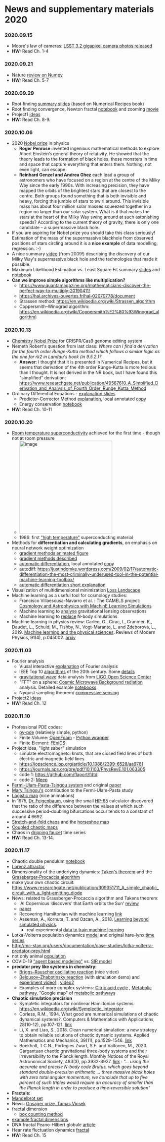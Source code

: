 # News and supplementary materials 2020

### 2020.09.15
- Moore's law of cameras: [LSST 3.2 gigapixel camera photos released](https://www6.slac.stanford.edu/news/2020-09-08-sensors-world-largest-digital-camera-snap-first-3200-megapixel-images-slac.aspx)
- __HW:__ Read Ch. 1-4

### 2020.09.21
- Nature [review on Numpy](https://www.nature.com/articles/s41586-020-2649-2)
- __HW:__ Read Ch. 5-7

### 2020.09.29
- Root finding [summary slides](https://icsabai.github.io/classes/compsimf17em/Slides2019/rootFinding.pdf) (based on Numerical Recipes book)
- Root finding convergence, Newton fractal [notebook](https://nbviewer.jupyter.org/github/icsabai/simulationsMsc/blob/master/code/ch07_differentiation_roots/newton_fractal.ipynb) and zooming [movie](https://www.youtube.com/watch?v=gh6e95OmoAk)
- Project1 [ideas](https://icsabai.github.io/classes/compsimf17em/Slides2019/project1List.pdf)
- __HW:__ Read Ch. 8-9.


### 2020.10.06
- 2020 [Nobel prize](https://www.nobelprize.org/) in physics
  - __Roger Penrose__ invented ingenious mathematical
methods to explore Albert Einstein’s general theory
of relativity. He showed that the theory leads to the
formation of black holes, those monsters in time
and space that capture everything that enters them.
Nothing, not even light, can escape.
  - __Reinhard Genzel and Andrea Ghez__ each lead a
group of astronomers who have focused on a
region at the centre of the Milky Way since the
early 1990s. With increasing precision, they
have mapped the orbits of the brightest stars
that are closest to the centre. Both groups found
something that is both invisible and heavy,
forcing this jumble of stars to swirl around.
This invisible mass has about four million solar
masses squeezed together in a region no larger than our solar system. What is it that makes the stars
at the heart of the Milky Way swing around at such astonishing speeds? According to the current
theory of gravity, there is only one candidate – a supermassive black hole.
- If you are aspiring for Nobel prize you should take this class seriously! Estimation of the mass of the supermassive blackhole from observed positions of stars circling around it is a __nice example__ of data modelling, regression. :-)
- A nice summary [video](https://www.youtube.com/watch?v=KCADH3x56eE) (from 2009!) describing the discovery of our Milky Way's supermassive black hole and the technologies that made it possible. 
- Maximum Likelihood Estimation vs. Least Square Fit summary [slides](https://icsabai.github.io/classes/compsimf17em/Slides2019/leastSquares.pdf) and [notebook](https://nbviewer.jupyter.org/github/icsabai/simulationsMsc/blob/master/code/ch08_lineq_fitting/maximum_likelihood.ipynb)
- __Can we improve simple algorithms like multiplication?__
  - https://www.quantamagazine.org/mathematicians-discover-the-perfect-way-to-multiply-20190411/
  - https://hal.archives-ouvertes.fr/hal-02070778/document
  - Strassen method: https://en.wikipedia.org/wiki/Strassen_algorithm
  - Coppersmith–Winograd algorithm: https://en.wikipedia.org/wiki/Coppersmith%E2%80%93Winograd_algorithm)
  
### 2020.10.13
- [Chemistry Nobel Prize](https://www.nobelprize.org/prizes/chemistry/2020/press-release/) for CRISPR/Cas9 genome editing system
- Nemeth Robert's question from last class: _Where can I find a derivation for the fourth order Runge-Kutta method which follows a similar logic as the one for rk2 in Landau's book (in 9.5.2.)?_
  - __Answer__: I thought that it is presented in Numerical Recipes, but it seems that derivation of the 4th order Runge-Kutta is more tedious than I thought. It is not derived in the NR book, but I have found this "simplified" derivation: https://www.researchgate.net/publication/49587610_A_Simplified_Derivation_and_Analysis_of_Fourth_Order_Runge_Kutta_Method
- Ordinary Differential Equations - [explanation slides](https://icsabai.github.io/classes/compsimf17em/Slides2019/diffEq.pdf)
  - Predictor-Corrector Method [explanation](http://mathfaculty.fullerton.edu/mathews/n2003/abmmethod/adamsbashforthproof.pdf), local annotated [copy](https://icsabai.github.io/classes/compsimf17em/Slides2019/adamsbashforthproof.pdf)
  - Energy conservation [notebook](https://nbviewer.jupyter.org/github/ASU-CompMethodsPhysics-PHY494/PHY494-resources-2016/blob/master/08_ODEs/08_ODE-integrators-verlet.ipynb)
- __HW:__ Read Ch. 10-11

### 2020.10.20
- [Room temperature superconductivity](https://www.nature.com/articles/s41586-020-2801-z) achieved for the first time - though not at room pressure
  - <img src="https://www.nextbigfuture.com/wp-content/uploads/2020/10/diamondsuper-730x430.jpg" alt="image" width="300"/>
  - 1986: first ["high temperature"](https://en.wikipedia.org/wiki/High-temperature_superconductivity) superconducting material
- Methods for __differentiation and calculating gradients__, on emphasis on neural network weight optimization
  - [gradient methods animated figure](https://medium.com/datathings/neural-networks-and-backpropagation-explained-in-a-simple-way-f540a3611f5e)
  - [gradient methods described](http://ruder.io/optimizing-gradient-descent/)
  - [automatic differentiation](https://arxiv.org/pdf/1502.05767.pdf),  local annotated [copy](https://icsabai.github.io/classes/compsimf17em/Slides2019/automatic_differentiation_1502.05767.pdf)
  - autodiff: https://justindomke.wordpress.com/2009/02/17/automatic-differentiation-the-most-criminally-underused-tool-in-the-potential-machine-learning-toolbox/
  - [automatic differentiation short explanation](https://towardsdatascience.com/automatic-differentiation-explained-b4ba8e60c2ad)
- Visualization of multidimensional minimization [Loss Landscape](https://losslandscape.com/)
- Machine learning as a useful tool for cosmology studies: 
  - Francisco Villaescusa-Navarro et al. : The CAMELS project: [Cosmology and Astrophysics with MachinE Learning Simulations](https://arxiv.org/abs/2010.00619)  
  - Machine learning to [analyse](https://astronomycommunity.nature.com/posts/40395-learning-from-deep-learning) gravitational lensing observations
  - Machine learning to [replace](https://arxiv.org/pdf/1908.05519.pdf) N-body simulations
 - Machine learning in physics review: Carleo, G., Cirac, I., Cranmer, K., Daudet, L., Schuld, M., Tishby, N., Vogt-Maranto, L. and Zdeborová, L., 2019. [Machine learning and the physical sciences](https://journals.aps.org/rmp/abstract/10.1103/RevModPhys.91.045002). Reviews of Modern Physics, 91(4), p.045002. [arxiv](https://arxiv.org/pdf/1903.10563.pdf)
 
### 2020.11.03
- Fourier analysis
  - Viusal interactive [explanation](https://betterexplained.com/articles/an-interactive-guide-to-the-fourier-transform/) of Fourier analysis
  - IEEE Top 10 [algorithms](https://www.computer.org/csdl/magazine/cs/2000/01/c1022/13rRUxBJhBm) of the 20th century. Some [details](https://icsabai.github.io/classes/compsimf17em/Slides2019/TopTenAlgorithms.pdf)
  - [gravitational wave](https://nbviewer.jupyter.org/github/icsabai/simulationsMsc/blob/master/code/ch10_fourier/LIGO/LOSC_Event_tutorial/LOSC_Event_tutorial.ipynb) data analysis from [LIGO Open Science Center](https://www.gw-openscience.org/)
  - "FFT" on a sphere: [Cosmic Microwave Background radiation](https://github.com/sdam-elte/dslab2020/blob/master/projects/06-astro_CMB/AST5220_2_2011.pdf) analysis. Detailed example [notebooks](https://github.com/jeffmcm1977/CMBAnalysis_SummerSchool)
  - Nyquist sampling theorem/ [compressive sensing](https://users.soe.ucsc.edu/~afletcher/EE293/Week1Readings/Papers_Week1_and_Week2/Baraniuk_SPMag2007.pdf)
- Project2 [ideas](https://icsabai.github.io/classes/compsimf17em/Slides2019/project2List.pdf)
- __HW:__ Read Ch. 12 

### 2020.11.10
- Professional PDE codes:
  - [py-pde](https://pypi.org/project/py-pde/) (relatively simple, python)
  - Finite Volume: [OpenFoam](https://openfoam.org/) - [Python wrapper](https://pypi.org/project/PyFoam/)
  - Finite Element: [FEniCS](https://fenicsproject.org/)
- Project idea, "light saber" simulation
  - simulate electromagnetci knots, that are closed field lines of both electric and magnetic field lines
  - https://iopscience.iop.org/article/10.1088/2399-6528/aa9761
  - https://journals.aps.org/pre/pdf/10.1103/PhysRevE.101.063305
  - code 1: https://github.com/flaport/fdtd
  - code 2: [Meep](https://meep.readthedocs.io/en/latest/)
- [Fermi-Ulam-Pasta-Tsingou system](https://en.wikipedia.org/wiki/Fermi%E2%80%93Pasta%E2%80%93Ulam%E2%80%93Tsingou_problem) and original [paper](https://icsabai.github.io/classes/compsimf17em/Slides2019/FermiCollectedPapers1965.pdf)
- [Mary Tsingou's](https://icsabai.github.io/classes/compsimf17em/Slides2019/FUPT_Mary0801.1590.pdf) contribution to the Fermi-Ulam-Pasta study
- [Logistic map](https://en.wikipedia.org/wiki/Logistic_map) (nice animations)
- In 1975, [Dr. Feigenbaum](https://en.wikipedia.org/wiki/Mitchell_Feigenbaum), using the small [HP-65](https://en.wikipedia.org/wiki/HP-65) calculator discovered that the ratio of the difference between the values at which such successive period-doubling bifurcations occur tends to a constant of around 4.6692. 
- [Stretch-and-fold chaos](https://icsabai.github.io/classes/compsimf17em/Slides2019/strechAndFoldChaos.pdf) and the [horseshoe map](https://en.wikipedia.org/wiki/Horseshoe_map)
- [Coupled chaotic maps](https://en.wikipedia.org/wiki/Coupled_map_lattice)
- Chaos in [dripping faucet](https://icsabai.github.io/classes/compsimf17em/Slides2019/dripping_faucet_chaos.pdf) time series
- __HW:__ Read Ch. 13-14. 

### 2020.11.17
- Chaotic double pendulum [notebook](https://nbviewer.jupyter.org/github/icsabai/simulationsMsc/blob/master/code/ch09_ode/doublePendulum_2.ipynb)
- [Lorenz attractor](https://en.wikipedia.org/wiki/Lorenz_system) 
- Dimensionality of the underlying dynamics: [Taken's theorem](https://en.wikipedia.org/wiki/Takens%27s_theorem) and the  [Grassberger-Procaccia algorithm ](http://www.scholarpedia.org/article/Grassberger-Procaccia_algorithm) 
- make your own chaotic circuit: https://www.researchgate.net/publication/309351711_A_simple_chaotic_circuit_with_a_light-emitting_diode
- News: related to Grassberger-Procaccia algorithm and Takens theorem: 
  - 'AI Copernicus ‘discovers’ that Earth orbits the Sun' [review](https://www.nature.com/articles/d41586-019-03332-7)
  - [paper](https://arxiv.org/pdf/1807.10300.pdf)
  - Recovering Hamiltonian with machine learning [link](https://arxiv.org/pdf/1909.13789.pdf)
  - Asseman, A., Kornuta, T. and Ozcan, A., 2018. [Learning beyond simulated physics](https://openreview.net/pdf?id=HylajWsRF7).
    - real experimental [data to train machine learning](https://ibm.github.io/double-pendulum-chaotic-dataset/)
- Lotka-Volterra population dynamics [model](https://en.wikipedia.org/wiki/Lotka%E2%80%93Volterra_equations) and original hare-lynx [time series](https://www.math.uni-bielefeld.de/~sek/biomath/lotka.html)
- http://mc-stan.org/users/documentation/case-studies/lotka-volterra-predator-prey.html
- not only animal [population](https://academic.oup.com/bioscience/article/67/12/1026/4605229)
- COVID-19 ["agent based modeling"](https://www.google.com/search?q=agent+based+modeling+covid&oq=agent+based+modeling+covid) vs. [SIR model](https://en.wikipedia.org/wiki/Compartmental_models_in_epidemiology)
- __predator prey like systems in chemistry__: 
  - [Briggs–Rauscher oscillating reaction](https://en.wikipedia.org/wiki/Briggs%E2%80%93Rauscher_reaction) (nice video) 
  - [Belousov–Zhabotinsky reaction](https://en.wikipedia.org/wiki/Belousov%E2%80%93Zhabotinsky_reaction) (with simulation demo) and  [experiment video1](https://youtu.be/o72GGxQqWt8?t=65) , [video2](https://www.youtube.com/watch?v=jRQAndvF4sM)
  - Examples of more complex systems: [Citric acid cycle](https://en.wikipedia.org/wiki/Citric_acid_cycle) , [Metabolic pathway](https://en.wikipedia.org/wiki/Metabolic_pathway), "Google map" of [metabolic pathways](http://biochemical-pathways.com/#/map/1)
- __Chaotic simulation precision__
  - Sympletic integrators for nonlinear Hamiltonian systems: https://en.wikipedia.org/wiki/Symplectic_integrator
  - Corless, R.M., 1994. What good are numerical simulations of chaotic dynamical systems?. Computers & Mathematics with Applications, 28(10-12), pp.107-121. [link](https://www.sciencedirect.com/science/article/pii/089812219400188X)
  - Li, X. and Liao, S., 2018. Clean numerical simulation: a new strategy to obtain reliable solutions of chaotic dynamic systems. Applied Mathematics and Mechanics, 39(11), pp.1529-1546. [link](https://link.springer.com/article/10.1007/s10483-018-2383-6)
  - Boekholt, T.C.N., Portegies Zwart, S.F. and Valtonen, M., 2020. Gargantuan chaotic gravitational three-body systems and their irreversibility to the Planck length. Monthly Notices of the Royal Astronomical Society, 493(3), pp.3932-3937. [link](https://academic.oup.com/mnras/article-abstract/493/3/3932/5736044?redirectedFrom=fulltext) : _"... using the accurate and precise N-body code Brutus, which goes beyond standard double-precision arithmetic ... three massive black holes with zero total angular momentum, we conclude that up to five percent of such triples would require an accuracy of smaller than the Planck length in order to produce a time-reversible solution"_
- __Fractals:__
- [Mandelbrot set](https://en.wikipedia.org/wiki/Mandelbrot_set)
- News: [Onsager prize, Tamas Vicsek](https://physics.elte.hu/content/vicsek-tamas-lars-onsager-dijas.t.9536)
- [fractal dimension](https://en.wikipedia.org/wiki/Fractal_dimension)
  - [box counting method](https://en.wikipedia.org/wiki/Box_counting)
- [example fractal dimensions](https://en.wikipedia.org/wiki/List_of_fractals_by_Hausdorff_dimension)
- DNA fractal Peano-Hilbert globule [article](https://www.cell.com/fulltext/S0092-8674(14)01497-4) 
- Hear rate fluctuation dynamics [fractal](https://www.pnas.org/content/99/suppl_1/2466.full)
- __HW:__ Read Ch. 15
